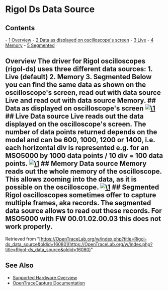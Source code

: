 # Rigol Ds Data Source

## Contents 
\- [1 Overview](Rigol-ds_data_source.html#Overview) \- [2 Data as displayed on oscilloscope's screen](Rigol-ds_data_source.html#Data_as_displayed_on_oscilloscope's_screen) \- [3 Live](Rigol-ds_data_source.html#Live) \- [4 Memory](Rigol-ds_data_source.html#Memory) \- [5 Segmented](Rigol-ds_data_source.html#Segmented) 
## Overview The driver for Rigol oscilloscopes (rigol-ds) uses three different data sources: 1\. Live (default) 2\. Memory 3\. Segmented Below you can find the same data as shown on the oscilloscope's screen, read out with data source Live and read out with data source Memory. ## Data as displayed on oscilloscope's screen [![\1](../../assets/hardware/general/\2)](./File:Rigol_mso5000_displayed_image.png.html) ## Live Data source Live reads out the data displayed on the oscilloscope's screen. The number of data points returned depends on the model and can be 600, 1000, 1200 or 1400, i.e. each horizontal div is represented e.g. for an MSO5000 by 1000 data points / 10 div = 100 data points. [![\1](../../assets/hardware/general/\2)](./File:Rigol_mso5000_data_source_live.png.html) ## Memory Data source Memory reads out the whole memory of the oscilloscope. This allows zooming into the data, as it is possible on the oscilloscope. [![\1](../../assets/hardware/general/\2)](./File:Rigol_mso5000_data_source_memory.png.html) ## Segmented Rigol oscilloscopes sometimes offer to capture multiple frames, aka records. The segmented data source allows to read out these records. For MSO5000 with FW 00.01.02.00.03 this does not work properly. 
Retrieved from "[https://OpenTraceLab.org/w/index.php?title=Rigol-ds_data_source&oldid=16080](https://OpenTraceLab.org/w/index.php?title=Rigol-ds_data_source&oldid=16080)"

## See Also
- [Supported Hardware Overview](../supported-hardware.md)
- [OpenTraceCapture Documentation](../../opentracecapture/overview.md)
